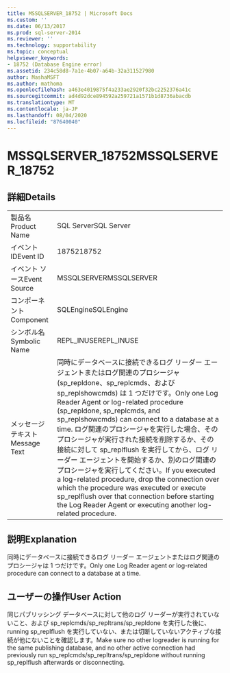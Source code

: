 ```yaml
---
title: MSSQLSERVER_18752 | Microsoft Docs
ms.custom: ''
ms.date: 06/13/2017
ms.prod: sql-server-2014
ms.reviewer: ''
ms.technology: supportability
ms.topic: conceptual
helpviewer_keywords:
- 18752 (Database Engine error)
ms.assetid: 234c58d8-7a1e-4b07-a64b-32a311527980
author: MashaMSFT
ms.author: mathoma
ms.openlocfilehash: a463e4019875f4a233ae2920f32bc2252376a41c
ms.sourcegitcommit: ad4d92dce894592a259721a1571b1d8736abacdb
ms.translationtype: MT
ms.contentlocale: ja-JP
ms.lasthandoff: 08/04/2020
ms.locfileid: "87640040"
---
```

# <a name="mssqlserver_18752"></a><span data-ttu-id="12bf4-102">MSSQLSERVER_18752</span><span class="sxs-lookup"><span data-stu-id="12bf4-102">MSSQLSERVER_18752</span></span>
    
## <a name="details"></a><span data-ttu-id="12bf4-103">詳細</span><span class="sxs-lookup"><span data-stu-id="12bf4-103">Details</span></span>  
  
|||  
|-|-|  
|<span data-ttu-id="12bf4-104">製品名</span><span class="sxs-lookup"><span data-stu-id="12bf4-104">Product Name</span></span>|<span data-ttu-id="12bf4-105">SQL Server</span><span class="sxs-lookup"><span data-stu-id="12bf4-105">SQL Server</span></span>|  
|<span data-ttu-id="12bf4-106">イベント ID</span><span class="sxs-lookup"><span data-stu-id="12bf4-106">Event ID</span></span>|<span data-ttu-id="12bf4-107">18752</span><span class="sxs-lookup"><span data-stu-id="12bf4-107">18752</span></span>|  
|<span data-ttu-id="12bf4-108">イベント ソース</span><span class="sxs-lookup"><span data-stu-id="12bf4-108">Event Source</span></span>|<span data-ttu-id="12bf4-109">MSSQLSERVER</span><span class="sxs-lookup"><span data-stu-id="12bf4-109">MSSQLSERVER</span></span>|  
|<span data-ttu-id="12bf4-110">コンポーネント</span><span class="sxs-lookup"><span data-stu-id="12bf4-110">Component</span></span>|<span data-ttu-id="12bf4-111">SQLEngine</span><span class="sxs-lookup"><span data-stu-id="12bf4-111">SQLEngine</span></span>|  
|<span data-ttu-id="12bf4-112">シンボル名</span><span class="sxs-lookup"><span data-stu-id="12bf4-112">Symbolic Name</span></span>|<span data-ttu-id="12bf4-113">REPL_INUSE</span><span class="sxs-lookup"><span data-stu-id="12bf4-113">REPL_INUSE</span></span>|  
|<span data-ttu-id="12bf4-114">メッセージ テキスト</span><span class="sxs-lookup"><span data-stu-id="12bf4-114">Message Text</span></span>|<span data-ttu-id="12bf4-115">同時にデータベースに接続できるログ リーダー エージェントまたはログ関連のプロシージャ (sp_repldone、sp_replcmds、および sp_replshowcmds) は 1 つだけです。</span><span class="sxs-lookup"><span data-stu-id="12bf4-115">Only one Log Reader Agent or log-related procedure (sp_repldone, sp_replcmds, and sp_replshowcmds) can connect to a database at a time.</span></span> <span data-ttu-id="12bf4-116">ログ関連のプロシージャを実行した場合、そのプロシージャが実行された接続を削除するか、その接続に対して sp_replflush を実行してから、ログ リーダー エージェントを開始するか、別のログ関連のプロシージャを実行してください。</span><span class="sxs-lookup"><span data-stu-id="12bf4-116">If you executed a log-related procedure, drop the connection over which the procedure was executed or execute sp_replflush over that connection before starting the Log Reader Agent or executing another log-related procedure.</span></span>|  
  
## <a name="explanation"></a><span data-ttu-id="12bf4-117">説明</span><span class="sxs-lookup"><span data-stu-id="12bf4-117">Explanation</span></span>  
 <span data-ttu-id="12bf4-118">同時にデータベースに接続できるログ リーダー エージェントまたはログ関連のプロシージャは 1 つだけです。</span><span class="sxs-lookup"><span data-stu-id="12bf4-118">Only one Log Reader agent or log-related procedure can connect to a database at a time.</span></span>  
  
## <a name="user-action"></a><span data-ttu-id="12bf4-119">ユーザーの操作</span><span class="sxs-lookup"><span data-stu-id="12bf4-119">User Action</span></span>  
 <span data-ttu-id="12bf4-120">同じパブリッシング データベースに対して他のログ リーダーが実行されていないこと、および sp_replcmds/sp_repltrans/sp_repldone を実行した後に、running sp_replflush を実行していない、または切断していないアクティブな接続が他にないことを確認します。</span><span class="sxs-lookup"><span data-stu-id="12bf4-120">Make sure no other logreader is running for the same publishing database, and no other active connection had previously run sp_replcmds/sp_repltrans/sp_repldone without running sp_replflush afterwards or disconnecting.</span></span>  
  
  
